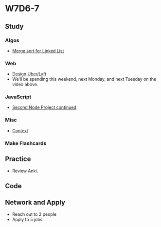 # W7D6-7

## Study

### Algos

* [Merge sort for Linked List](https://www.geeksforgeeks.org/merge-sort-for-linked-list/)

### Web

* [Design Uber/Lyft](https://www.youtube.com/watch?v=J3DY3Te3A_A)
* We'll be spending this weekend, next Monday, and next Tuesday on the video above.

### JavaScript

* [Second Node Project continued](https://github.com/Pklong/chat-app)

### Misc

* [Context](https://reacttraining.com/patterns/)

### Make Flashcards

## Practice

* Review Anki.

## Code

## Network and Apply

* Reach out to 2 people
* Apply to 5 jobs
